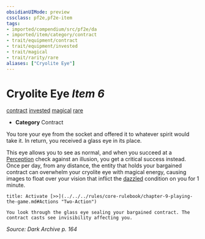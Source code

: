```yaml
---
obsidianUIMode: preview
cssclass: pf2e,pf2e-item
tags:
- imported/compendium/src/pf2e/da
- imported/item/category/contract
- trait/equipment/contract
- trait/equipment/invested
- trait/magical
- trait/rarity/rare
aliases: ["Cryolite Eye"]
---
```

# Cryolite Eye *Item 6*  
[contract](contract-lol.md)  [invested](invested.md)  [magical](magical.md)  [rare](rare.md)  

- **Category** Contract

You tore your eye from the socket and offered it to whatever spirit would take it. In return, you received a glass eye in its place.

This eye allows you to see as normal, and when you succeed at a [Perception](../../skills.md#Perception) check against an illusion, you get a critical success instead. Once per day, from any distance, the entity that holds your bargained contract can overwhelm your cryolite eye with magical energy, causing images to float over your vision that inflict the [dazzled](conditions.md#Dazzled) condition on you for 1 minute.

```ad-embed-ability
title: Activate [>>](../../../rules/core-rulebook/chapter-9-playing-the-game.md#Actions "Two-Action")

You look through the glass eye sealing your bargained contract. The contract casts see invisibility affecting you.
```

*Source: Dark Archive p. 164*
